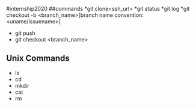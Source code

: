 #internship2020
##commands
*git clone<ssh_url>
*git status
*git log
*git checkout -b <branch_name>[branch name convention: <uname/issuename>]
* git push
* git checkout <branch_name>


## Unix Commands
* ls
* cd 
* mkdir
* cat
* rm


